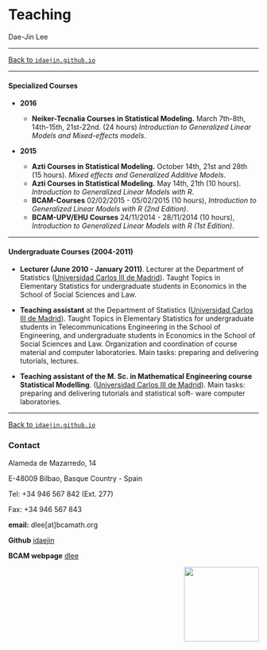 # **Teaching**
Dae-Jin Lee  

----------------------------

[Back to `idaejin.github.io`](http://idaejin.github.io/)

----------------------------


#### Specialized Courses

* **2016**

    + **Neiker-Tecnalia Courses in Statistical Modeling.** March 7th-8th, 14th-15th, 21st-22nd. (24 hours) *Introduction to Generalized Linear Models and Mixed-effects models*.

* **2015** 
    
    + **Azti Courses in Statistical Modeling.** October 14th, 21st and 28th (15 hours). *Mixed effects and Generalized Additive Models*.
    + **Azti Courses in Statistical Modeling.** May 14th, 21th (10 hours). *Introduction to Generalized Linear Models with R*.
    + **BCAM-Courses** 02/02/2015 - 05/02/2015 (10 hours), *Introduction to Generalized Linear Models with R (2nd Edition)*.
    + **BCAM-UPV/EHU Courses** 24/11/2014 - 28/11/2014 (10 hours), *Introduction to Generalized Linear Models with R (1st Edition)*.
    
-----------------------------------------------------


#### Undergraduate Courses (2004-2011)

* **Lecturer (June 2010 - January 2011)**. Lecturer at the Department of Statistics ([Universidad Carlos III de Madrid](http://www.uc3m.es)). Taught Topics in Elementary Statistics for undergraduate students in Economics in the School of Social Sciences and Law.

* **Teaching assistant** at the Department of Statistics ([Universidad Carlos III de Madrid](http://www.uc3m.es)). Taught Topics in Elementary Statistics for undergraduate students in Telecommunications Engineering in the School of Engineering, and undergraduate students in Economics in the School of Social Sciences and Law. Organization and coordination of course material and computer laboratories. Main tasks: preparing and delivering tutorials, lectures.

* **Teaching assistant of the M. Sc. in Mathematical Engineering course Statistical Modelling**. ([Universidad Carlos III de Madrid](http://www.uc3m.es)). Main tasks: preparing and delivering tutorials and statistical soft- ware computer laboratories.






------------------------------------      


[Back to `idaejin.github.io`](http://idaejin.github.io/)



### Contact

Alameda de Mazarredo, 14

E-48009 Bilbao, Basque Country - Spain

Tel: +34 946 567 842 (Ext. 277)

Fax: +34 946 567 843

**email:** dlee[at]bcamath.org

**Github** [idaejin](https://github.com/idaejin/)

**BCAM webpage** [dlee](http://www.bcamath.org/en/people/dlee)

<img src="http://www.bcamath.org/public_images/logo_bcam.jpg" style="width: 150px;" align="right">
